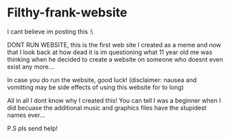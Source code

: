 # Filthy-frank-website
I cant believe im posting this :\

DONT RUN WEBSITE, this is the first web site I created as a meme and now that I look back at how dead it is im questioning what 11 year old me was thinking when he decided to create a website on someone who doesnt even exist any more...

In case you do run the website, good luck! (disclaimer: nausea and vomitting may be side effects of using this website for to long)

All in all I dont know why I created this! You can tell I was a beginner when I did becuase the additional music and graphics files have the stupidest names ever...

P.S pls send help!
